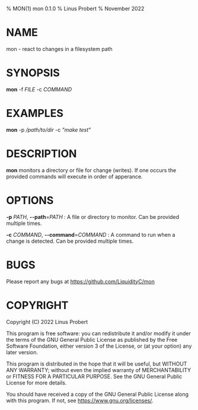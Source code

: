 % MON(1) mon 0.1.0
% Linus Probert
% November 2022

# NAME

mon - react to changes in a filesystem path

# SYNOPSIS

**mon** -f *FILE* -c *COMMAND*

# EXAMPLES

**mon** -p */path/to/dir* -c *"make test"*

# DESCRIPTION

**mon** monitors a directory or file for change (writes). If one occurs the
provided commands will execute in order of apperance.

# OPTIONS

**-p** _PATH_, **--path**=_PATH_
: A file or directory to monitor. Can be provided multiple times.

**-c** _COMMAND_, **--command**=_COMMAND_
: A command to run when a change is detected. Can be provided multiple times.

# BUGS

Please report any bugs at <https://github.com/LiquidityC/mon>

# COPYRIGHT
Copyright (C) 2022  Linus Probert

This program is free software: you can redistribute it and/or modify
it under the terms of the GNU General Public License as published by
the Free Software Foundation, either version 3 of the License, or
(at your option) any later version.

This program is distributed in the hope that it will be useful,
but WITHOUT ANY WARRANTY; without even the implied warranty of
MERCHANTABILITY or FITNESS FOR A PARTICULAR PURPOSE.  See the
GNU General Public License for more details.

You should have received a copy of the GNU General Public License
along with this program.  If not, see <https://www.gnu.org/licenses/>.
